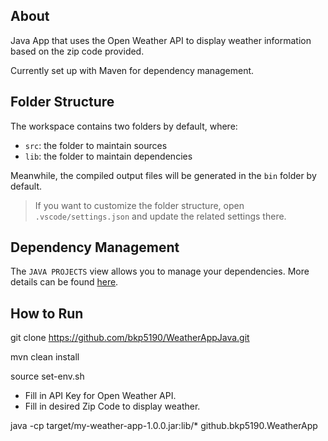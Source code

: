 ## About

Java App that uses the Open Weather API to display weather information based on the zip code provided.

Currently set up with Maven for dependency management.

## Folder Structure

The workspace contains two folders by default, where:

- `src`: the folder to maintain sources
- `lib`: the folder to maintain dependencies

Meanwhile, the compiled output files will be generated in the `bin` folder by default.

> If you want to customize the folder structure, open `.vscode/settings.json` and update the related settings there.

## Dependency Management

The `JAVA PROJECTS` view allows you to manage your dependencies. More details can be found [here](https://github.com/microsoft/vscode-java-dependency#manage-dependencies).

## How to Run

git clone https://github.com/bkp5190/WeatherAppJava.git

mvn clean install

source set-env.sh
- Fill in API Key for Open Weather API.
- Fill in desired Zip Code to display weather.

java -cp target/my-weather-app-1.0.0.jar:lib/\* github.bkp5190.WeatherApp